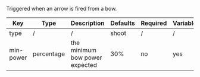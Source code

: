 Triggered when an arrow is fired from a bow.

| Key | Type | Description | Defaults | Required | Variable |
|-|-|-|-|-|-|
| type | / | / | shoot | / | / |
| min-power | percentage | the minimum bow power expected | 30% | no | yes |